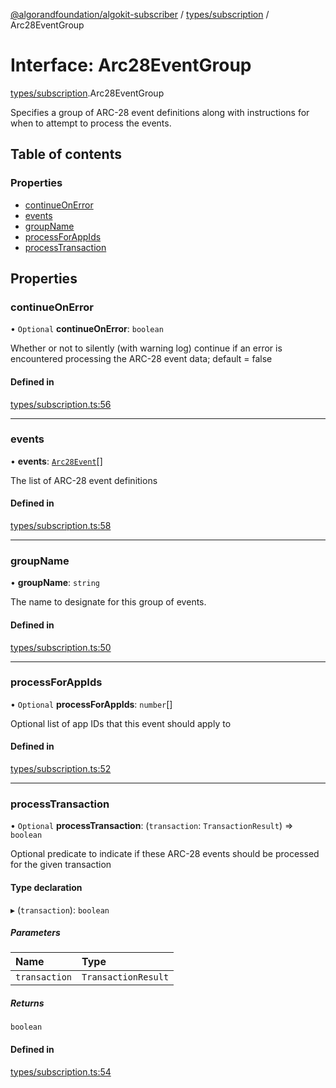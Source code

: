 [@algorandfoundation/algokit-subscriber](../README.md) / [types/subscription](../modules/types_subscription.md) / Arc28EventGroup

# Interface: Arc28EventGroup

[types/subscription](../modules/types_subscription.md).Arc28EventGroup

Specifies a group of ARC-28 event definitions along with instructions for when to attempt to process the events.

## Table of contents

### Properties

- [continueOnError](types_subscription.Arc28EventGroup.md#continueonerror)
- [events](types_subscription.Arc28EventGroup.md#events)
- [groupName](types_subscription.Arc28EventGroup.md#groupname)
- [processForAppIds](types_subscription.Arc28EventGroup.md#processforappids)
- [processTransaction](types_subscription.Arc28EventGroup.md#processtransaction)

## Properties

### continueOnError

• `Optional` **continueOnError**: `boolean`

Whether or not to silently (with warning log) continue if an error is encountered processing the ARC-28 event data; default = false

#### Defined in

[types/subscription.ts:56](https://github.com/algorandfoundation/algokit-subscriber-ts/blob/main/src/types/subscription.ts#L56)

___

### events

• **events**: [`Arc28Event`](types_subscription.Arc28Event.md)[]

The list of ARC-28 event definitions

#### Defined in

[types/subscription.ts:58](https://github.com/algorandfoundation/algokit-subscriber-ts/blob/main/src/types/subscription.ts#L58)

___

### groupName

• **groupName**: `string`

The name to designate for this group of events.

#### Defined in

[types/subscription.ts:50](https://github.com/algorandfoundation/algokit-subscriber-ts/blob/main/src/types/subscription.ts#L50)

___

### processForAppIds

• `Optional` **processForAppIds**: `number`[]

Optional list of app IDs that this event should apply to

#### Defined in

[types/subscription.ts:52](https://github.com/algorandfoundation/algokit-subscriber-ts/blob/main/src/types/subscription.ts#L52)

___

### processTransaction

• `Optional` **processTransaction**: (`transaction`: `TransactionResult`) => `boolean`

Optional predicate to indicate if these ARC-28 events should be processed for the given transaction

#### Type declaration

▸ (`transaction`): `boolean`

##### Parameters

| Name | Type |
| :------ | :------ |
| `transaction` | `TransactionResult` |

##### Returns

`boolean`

#### Defined in

[types/subscription.ts:54](https://github.com/algorandfoundation/algokit-subscriber-ts/blob/main/src/types/subscription.ts#L54)
